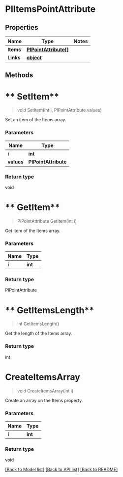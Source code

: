 # PIItemsPointAttribute

## Properties
Name | Type | Notes
------------ | ------------- | -------------
**Items** | **[**PIPointAttribute[]**](../Model/PIPointAttribute.md)**
**Links** | **[**object**](../Model/Object.md)**

## Methods

# ** SetItem**
> void  SetItem(int i, PIPointAttribute values)

Set an item of the Items array.

### Parameters

Name | Type
------------- | -------------
 **i** | **int**
 **values** | **PIPointAttribute**

### Return type

void


# ** GetItem**
> PIPointAttribute  GetItem(int i)

Get item of the Items array.

### Parameters

Name | Type
------------- | -------------
 **i** | **int**

### Return type

PIPointAttribute


# ** GetItemsLength**
> int  GetItemsLength()

Get the length of the Items array.


### Return type

int


# **CreateItemsArray**
> void CreateItemsArray(int i)

Create an array on the Items property.

### Parameters

Name | Type
------------- | -------------
 **i** | **int**

### Return type

void

[[Back to Model list]](../../README.md#documentation-for-models) [[Back to API list]](../../README.md#documentation-for-api-endpoints) [[Back to README]](../../README.md)
